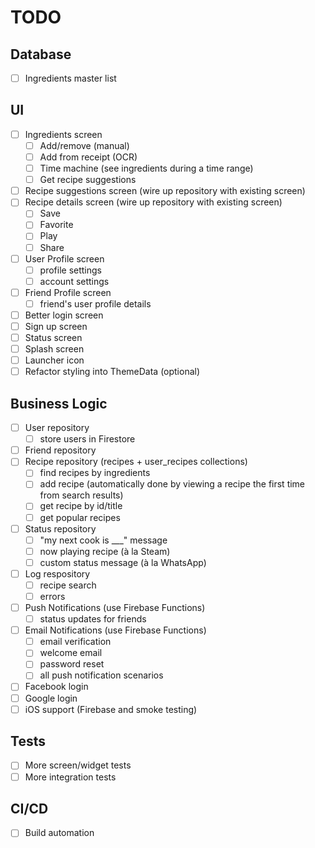 # TODO

## Database

- [ ] Ingredients master list

## UI

- [ ] Ingredients screen
  - [ ] Add/remove (manual)
  - [ ] Add from receipt (OCR)
  - [ ] Time machine (see ingredients during a time range)
  - [ ] Get recipe suggestions
- [ ] Recipe suggestions screen (wire up repository with existing screen)
- [ ] Recipe details screen (wire up repository with existing screen)
  - [ ] Save
  - [ ] Favorite
  - [ ] Play
  - [ ] Share
- [ ] User Profile screen
  - [ ] profile settings
  - [ ] account settings
- [ ] Friend Profile screen
  - [ ] friend's user profile details
- [ ] Better login screen
- [ ] Sign up screen
- [ ] Status screen
- [ ] Splash screen
- [ ] Launcher icon
- [ ] Refactor styling into ThemeData (optional)

## Business Logic

- [ ] User repository
  - [ ] store users in Firestore
- [ ] Friend repository
- [ ] Recipe repository (recipes + user_recipes collections)
  - [ ] find recipes by ingredients
  - [ ] add recipe (automatically done by viewing a recipe the first time from search results)
  - [ ] get recipe by id/title
  - [ ] get popular recipes
- [ ] Status repository
  - [ ] "my next cook is \_\_\_" message
  - [ ] now playing recipe (à la Steam)
  - [ ] custom status message (à la WhatsApp)
- [ ] Log respository
  - [ ] recipe search
  - [ ] errors
- [ ] Push Notifications (use Firebase Functions)
  - [ ] status updates for friends
- [ ] Email Notifications (use Firebase Functions)
  - [ ] email verification
  - [ ] welcome email
  - [ ] password reset
  - [ ] all push notification scenarios
- [ ] Facebook login
- [ ] Google login
- [ ] iOS support (Firebase and smoke testing)

## Tests

- [ ] More screen/widget tests
- [ ] More integration tests

## CI/CD

- [ ] Build automation
